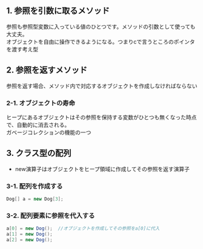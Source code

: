 ## 1. 参照を引数に取るメソッド

参照も参照型変数に入っている値のひとつです。メソッドの引数として使っても大丈夫。  
オブジェクトを自由に操作できるようになる。つまりcで言うところのポインタを渡す考え型

## 2. 参照を返すメソッド

参照を返す場合、メソッド内で対応するオブジェクトを作成しなければならない

### 2-1. オブジェクトの寿命

ヒープにあるオブジェクトはその参照を保持する変数がひとつも無くなった時点で、自動的に消去される。  
ガベージコレクションの機能の一つ

## 3. クラス型の配列

- new演算子はオブジェクトをヒープ領域に作成してその参照を返す演算子

### 3-1. 配列を作成する

```java
Dog[] a = new Dog[3];
```

### 3-2. 配列要素に参照を代入する

```java
a[0] = new Dog();  //オブジェクトを作成してその参照をa[0]に代入
a[1] = new Dog();
a[2] = new Dog();
```
